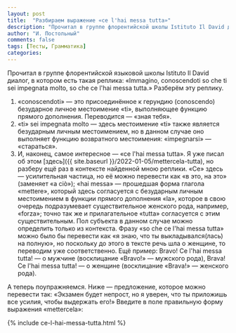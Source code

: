 ```yaml
---
layout: post
title:  "Разбираем выражение «ce l'hai messa tutta»"
description: "Прочитал в группе флорентийской школы Istituto Il David диалог, в котором есть такая реплика: «Immagino, conoscendoti so che ti sei impegnata molto, so che ce l'hai messa tutta.» Разберём эту реплику."
author: "И. Постольный"
comments: false
tags: [Тесты, Грамматика]
categories:
---
```


Прочитал в группе флорентийской языковой школы Istituto Il David диалог, в котором есть такая реплика: «Immagino, conoscendoti so che ti sei impegnata molto, so che ce l'hai messa tutta.» Разберём эту реплику.

1. «conoscendoti» — это присоединённое к герундию (conoscendo) безударное личное местоимение «ti», выполняющее функцию прямого дополнения. Переводится — «зная тебя».
2. «ti» sei impegnata molto — здесь местоимение «ti» также является безударным личным местоимением, но в данном случае оно выполняет функцию возвратного местоимения: «impegnarsi» — «стараться».
3. И, наконец, самое интересное — «ce l'hai messa tutta». Я уже писал об этом [здесь]({{ site.baseurl }}/2022-01-05/mettercela-tutta), но разберу ещё раз в контексте найденной мною реплики. «Ce» здесь — усилительная частица, но её можно перевести как «в это, на это» (заменяет «a ciò»); «hai messa» — прошедшая форма глагола «mettere», который здесь согласуется с безударным личным местоимением в функции прямого дополнения «la», которое в свою очередь подразумевает существительное женского рода, например, «forza»; точно так же и прилагательное «tutta» согласуется с этим существительным. Пол субъекта в данном случае можно определить только из контекста. Фразу «so che ce l'hai messa tutta» можно было бы перевести как «я знаю, что ты выкладывался(лась) на полную», но поскольку до этого в тексте речь шла о женщине, то переводим уже соответственно. Ещё пример: Bravo! Ce l'hai messa tutta! — о мужчине (восклицание «Bravo!» — мужского рода), Brava! Ce l'hai messa tutta! — о женщине (восклицание «Brava!» — женского рода).

А теперь поупражняемся. Ниже — предложение, которое можно перевести так: «Экзамен будет непрост, но я уверен, что ты приложишь все усилия, чтобы выдержать его!» Введите в поле правильную форму выражения «mettercela»:

{% include ce-l-hai-messa-tutta.html %}